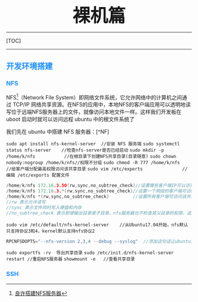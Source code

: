 
 <font size="7"><center>**裸机篇**</center></font>

___


[TOC]

___

## <font color="1E90FF">开发环境搭建</font>

### <font color="1E90FF">NFS</font>

NFS[^NFS]（Network File System）即网络文件系统，它允许网络中的计算机之间通过 TCP/IP 网络共享资源。在NFS的应用中，本地NFS的客户端应用可以透明地读写位于远端NFS服务器上的文件，就像访问本地文件一样。这样我们开发板在 uboot 启动时就可以访问远程 ubuntu 中的根文件系统了

我们先在 ubuntu 中搭建 NFS 服务器：[^NF]


`sudo apt install nfs-kernel-server  //安装 NFS 服务端`
`sudo systemctl status nfs-server    //检查nfs-server是否已经启动`
`sudo mkdir -p /home/k/nfs           //在根目录下创建NFS共享目录(目录随意)`
`sudo chown nobody:nogroup /home/k/nfs//权限不分组`
`sudo chmod -R 777 /home/k/nfs       //给客户端分配最高权限访问该共享目录`
`sudo vim /etc/exports               //编辑 /etc/exports 配置文件`

```C
/home/k/nfs 172.16.3.50(rw,sync,no_subtree_check)//设置哪些客户端IP可以访问该共享目录(可设置多个IP)
/home/k/nfs 172.16.3.*(rw,sync,no_subtree_check)//设置一个网段的客户端可访问（推荐用这个）
/home/k/nfs *(rw,sync,no_subtree_check)         //设置所有客户端可访问该共享目录
//rw 表示允许读写
//sync 表示文件同时写入硬盘和内存
//no_subtree_check 表示即使输出目录是子目录，nfs服务器也不检查其父目录的权限，这样可以提高效率
```

`sudo vim /etc/default/nfs-kernel-server    //从Ubuntu17.04开始，nfs默认只支持协议3和4，kernel默认支持nfs协议2`

```C
RPCNFSDOPTS="--nfs-version 2,3,4 --debug --syslog"  //添加这句话让ubuntu支持NFS协议2、3、4版本
```

`sudo exportfs -rv  导出共享目录`
`sudo /etc/init.d/nfs-kernel-server restart //重启NFS服务器`
`showmount -e   //查看共享目录`



### <font color="1E90FF">SSH</font>










[^NFS]:[良许搭建NFS服务器](https://www.lxlinux.net/6086.html)




